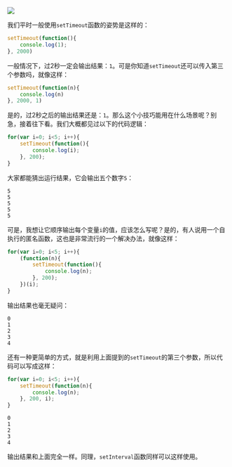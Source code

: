 ![](http://img13.360buyimg.com/uba/jfs/t5251/135/2599843554/16521/36cdb87/591bde69Nff73e731.png)

我们平时一般使用`setTimeout`函数的姿势是这样的：
```javascript
setTimeout(function(){
    console.log(1);
}, 2000)
```
一般情况下，过2秒一定会输出结果：`1`。可是你知道`setTimeout`还可以传入第三个参数吗，就像这样：
```javascript
setTimeout(function(n){
    console.log(n)
}, 2000, 1)
```
是的，过2秒之后的输出结果还是：`1`。那么这个小技巧能用在什么场景呢？别急，接着往下看。我们大概都见过以下的代码逻辑：
```javascript
for(var i=0; i<5; i++){
    setTimeout(function(){
        console.log(i);
    }, 200);
}
```
大家都能猜出运行结果，它会输出五个数字`5`：
```
5
5
5
5
5
```
可是，我想让它顺序输出每个变量`i`的值，应该怎么写呢？是的，有人说用一个自执行的匿名函数，这也是非常流行的一个解决办法，就像这样：
```javascript
for(var i=0; i<5; i++){
    (function(n){
        setTimeout(function(){
            console.log(n);
        }, 200);
    })(i); 
}
```
输出结果也毫无疑问：
```
0
1
2
3
4
```
还有一种更简单的方式，就是利用上面提到的`setTimeout`的第三个参数，所以代码可以写成这样：
```javascript
for(var i=0; i<5; i++){
    setTimeout(function(n){
        console.log(n);
    }, 200, i);
}
```
```
0
1
2
3
4
```
输出结果和上面完全一样。同理，`setInterval`函数同样可以这样使用。
